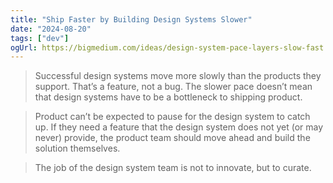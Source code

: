 ```yaml
---
title: "Ship Faster by Building Design Systems Slower"
date: "2024-08-20"
tags: ["dev"]
ogUrl: https://bigmedium.com/ideas/design-system-pace-layers-slow-fast.html
---
```


> Successful design systems move more slowly than the products they support. That’s a feature, not a bug. The slower pace doesn’t mean that design systems have to be a bottleneck to shipping product.

> Product can’t be expected to pause for the design system to catch up. If they need a feature that the design system does not yet (or may never) provide, the product team should move ahead and build the solution themselves.

> The job of the design system team is not to innovate, but to curate.
